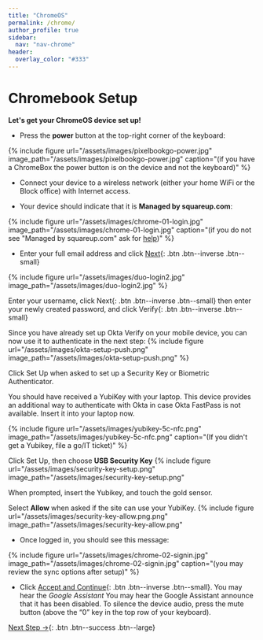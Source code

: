 ```yaml
---
title: "ChromeOS"
permalink: /chrome/
author_profile: true
sidebar:
  nav: "nav-chrome"
header:
  overlay_color: "#333"
---
```

# Chromebook Setup

__Let's get your ChromeOS device set up!__

* Press the __power__ button at the top-right corner of the keyboard: 

{% include figure url="/assets/images/pixelbookgo-power.jpg" image_path="/assets/images/pixelbookgo-power.jpg" caption="(if you have a ChromeBox the power button is on the device and not the keyboard)" %}

* Connect your device to a wireless network (either your home WiFi or the Block office) with Internet access.

* Your device should indicate that it is __Managed by squareup.com__:

{% include figure url="/assets/images/chrome-01-login.jpg" image_path="/assets/images/chrome-01-login.jpg" caption="(if you do not see &quot;Managed by squareup.com&quot; ask for [help](/help))" %}

* Enter your full email address and click [Next](#duo){: .btn .btn--inverse .btn--small}

{% include figure url="/assets/images/duo-login2.jpg" image_path="/assets/images/duo-login2.jpg" %}

Enter your username, click Next{: .btn .btn--inverse .btn--small} then enter your newly created password, and click Verify{: .btn .btn--inverse .btn--small}

Since you have already set up Okta Verify on your mobile device, you can now use it to authenticate in the next step: {% include figure url="/assets/images/okta-setup-push.png" image_path="/assets/images/okta-setup-push.png" %}

Click Set Up when asked to set up a Security Key or Biometric Authenticator. 

You should have received a YubiKey with your laptop. This device provides an additional way to authenticate with Okta in case Okta FastPass is not available. Insert it into your laptop now. 

{% include figure url="/assets/images/yubikey-5c-nfc.png" image_path="/assets/images/yubikey-5c-nfc.png" caption="(If you didn't get a Yubikey, file a go/IT ticket)" %}

Click Set Up, then choose __USB Security Key__
{% include figure url="/assets/images/security-key-setup.png" image_path="/assets/images/security-key-setup.png" 

When prompted, insert the Yubikey, and touch the gold sensor. 

Select __Allow__ when asked if the site can use your YubiKey.
{% include figure url="/assets/images/security-key-allow.png.png" image_path="/assets/images/security-key-allow.png" 


* Once logged in, you should see this message:

{% include figure url="/assets/images/chrome-02-signin.jpg" image_path="/assets/images/chrome-02-signin.jpg" caption="(you may review the sync options after setup)" %}

* Click [Accept and Continue](#ready){: .btn .btn--inverse .btn--small}. You may hear the _Google Assistant_ You may hear the Google Assistant announce that it has been disabled. To silence the device audio, press the mute button (above the “0” key in the top row of your keyboard). 

[Next Step &rarr;](/chrome-browser/){: .btn .btn--success .btn--large}
